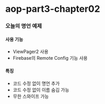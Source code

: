 # aop-part3-chapter02

### 오늘의 명언 예제

#### 사용 기능
- ViewPager2 사용
- Firebase의 Remote Config 기능 사용

#### 특징
- 코드 수정 없이 명언 추가
- 코드 수정 없이 이름 숨김 가능
- 무한 스와이프 가능
